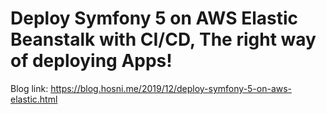# Deploy Symfony 5 on AWS Elastic Beanstalk with CI/CD, The right way of deploying Apps!

Blog link: https://blog.hosni.me/2019/12/deploy-symfony-5-on-aws-elastic.html

